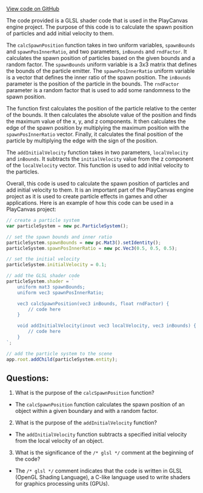 [View code on GitHub](https://github.com/playcanvas/engine/src/scene/shader-lib/chunks/particle/frag/particleUpdaterAABB.js)

The code provided is a GLSL shader code that is used in the PlayCanvas engine project. The purpose of this code is to calculate the spawn position of particles and add initial velocity to them. 

The `calcSpawnPosition` function takes in two uniform variables, `spawnBounds` and `spawnPosInnerRatio`, and two parameters, `inBounds` and `rndFactor`. It calculates the spawn position of particles based on the given bounds and a random factor. The `spawnBounds` uniform variable is a 3x3 matrix that defines the bounds of the particle emitter. The `spawnPosInnerRatio` uniform variable is a vector that defines the inner ratio of the spawn position. The `inBounds` parameter is the position of the particle in the bounds. The `rndFactor` parameter is a random factor that is used to add some randomness to the spawn position.

The function first calculates the position of the particle relative to the center of the bounds. It then calculates the absolute value of the position and finds the maximum value of the x, y, and z components. It then calculates the edge of the spawn position by multiplying the maximum position with the `spawnPosInnerRatio` vector. Finally, it calculates the final position of the particle by multiplying the edge with the sign of the position.

The `addInitialVelocity` function takes in two parameters, `localVelocity` and `inBounds`. It subtracts the `initialVelocity` value from the z component of the `localVelocity` vector. This function is used to add initial velocity to the particles.

Overall, this code is used to calculate the spawn position of particles and add initial velocity to them. It is an important part of the PlayCanvas engine project as it is used to create particle effects in games and other applications. Here is an example of how this code can be used in a PlayCanvas project:

```javascript
// create a particle system
var particleSystem = new pc.ParticleSystem();

// set the spawn bounds and inner ratio
particleSystem.spawnBounds = new pc.Mat3().setIdentity();
particleSystem.spawnPosInnerRatio = new pc.Vec3(0.5, 0.5, 0.5);

// set the initial velocity
particleSystem.initialVelocity = 0.1;

// add the GLSL shader code
particleSystem.shader = `
    uniform mat3 spawnBounds;
    uniform vec3 spawnPosInnerRatio;

    vec3 calcSpawnPosition(vec3 inBounds, float rndFactor) {
        // code here
    }

    void addInitialVelocity(inout vec3 localVelocity, vec3 inBounds) {
        // code here
    }
`;

// add the particle system to the scene
app.root.addChild(particleSystem.entity);
```
## Questions: 
 1. What is the purpose of the `calcSpawnPosition` function?
- The `calcSpawnPosition` function calculates the spawn position of an object within a given boundary and with a random factor.

2. What is the purpose of the `addInitialVelocity` function?
- The `addInitialVelocity` function subtracts a specified initial velocity from the local velocity of an object.

3. What is the significance of the `/* glsl */` comment at the beginning of the code?
- The `/* glsl */` comment indicates that the code is written in GLSL (OpenGL Shading Language), a C-like language used to write shaders for graphics processing units (GPUs).